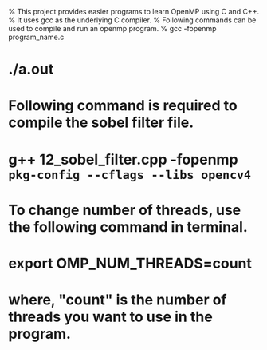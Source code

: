 % This project provides easier programs to learn OpenMP using C and C++.  
% It uses gcc as the underlying C compiler. 
% Following commands can be used to compile and run an openmp program.
%  gcc -fopenmp program_name.c
#  ./a.out
# Following command is required to compile the sobel filter file.
#  g++ 12_sobel_filter.cpp -fopenmp `pkg-config --cflags --libs opencv4`
# To change number of threads, use the following command in terminal.
#  export OMP_NUM_THREADS=count 
# where, "count" is the number of threads you want to use in the program.
